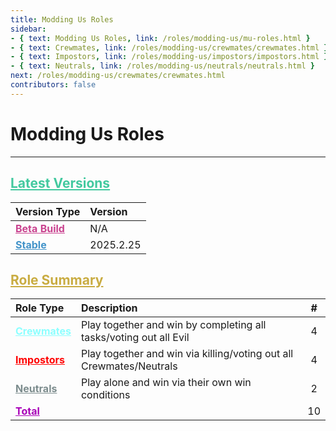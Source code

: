 ```yaml
---
title: Modding Us Roles
sidebar:
- { text: Modding Us Roles, link: /roles/modding-us/mu-roles.html }
- { text: Crewmates, link: /roles/modding-us/crewmates/crewmates.html }
- { text: Impostors, link: /roles/modding-us/impostors/impostors.html }
- { text: Neutrals, link: /roles/modding-us/neutrals/neutrals.html }
next: /roles/modding-us/crewmates/crewmates.html
contributors: false
---
```

# Modding Us Roles
---
## <a href="#latest-versions" style="color:#42c99f">Latest Versions</a>
| Version Type | Version |
|:--------- |:----------- |
| <a href="/changelogs/modding-us/dev.html" style="color:#c9428f">**Beta Build**</a> | N/A |
| <a href="/changelogs/modding-us/stable.html" style="color:#4293c9">**Stable**</a> | 2025.2.25 |

## <a href="#role-summary" style="color:#c9ac42">Role Summary</a>
| Role Type | Description | # |
|:--------- |:----------- |:-:|
| <a href="/roles/modding-us/crewmates/crewmates.html" style="color:#8cffff">**Crewmates**</a> |  Play together and win by completing all tasks/voting out all Evil | 4 |
| <a href="/roles/modding-us/impostors/impostors.html" style="color:#FF0000">**Impostors**</a> |  Play together and win via killing/voting out all Crewmates/Neutrals | 4 |
| <a href="/roles/modding-us/neutrals/neutrals.html" style="color:#7c8c8d">**Neutrals**</a> |  Play alone and win via their own win conditions | 2 |
| <a href="#total" style="color:#a800b8">**Total**</a> |  | 10 |